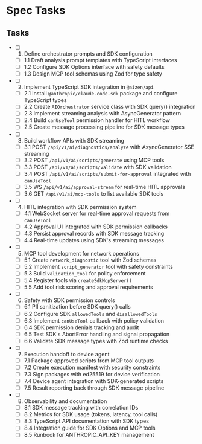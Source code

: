 # Spec Tasks

## Tasks

- [ ] 1. Define orchestrator prompts and SDK configuration
  - [ ] 1.1 Draft analysis prompt templates with TypeScript interfaces
  - [ ] 1.2 Configure SDK Options interface with safety defaults
  - [ ] 1.3 Design MCP tool schemas using Zod for type safety

- [ ] 2. Implement TypeScript SDK integration in `@aizen/api`
  - [ ] 2.1 Install `@anthropic/claude-code-sdk` package and configure TypeScript types
  - [ ] 2.2 Create `AIOrchestrator` service class with SDK query() integration
  - [ ] 2.3 Implement streaming analysis with AsyncGenerator pattern
  - [ ] 2.4 Build `canUseTool` permission handler for HITL workflow
  - [ ] 2.5 Create message processing pipeline for SDK message types

- [ ] 3. Build workflow APIs with SDK streaming
  - [ ] 3.1 POST `/api/v1/ai/diagnostics/analyze` with AsyncGenerator SSE streaming
  - [ ] 3.2 POST `/api/v1/ai/scripts/generate` using MCP tools
  - [ ] 3.3 POST `/api/v1/ai/scripts/validate` with SDK validation
  - [ ] 3.4 POST `/api/v1/ai/scripts/submit-for-approval` integrated with `canUseTool`
  - [ ] 3.5 WS `/api/v1/ai/approval-stream` for real-time HITL approvals
  - [ ] 3.6 GET `/api/v1/ai/mcp-tools` to list available SDK tools

- [ ] 4. HITL integration with SDK permission system
  - [ ] 4.1 WebSocket server for real-time approval requests from `canUseTool`
  - [ ] 4.2 Approval UI integrated with SDK permission callbacks
  - [ ] 4.3 Persist approval records with SDK message tracking
  - [ ] 4.4 Real-time updates using SDK's streaming messages

- [ ] 5. MCP tool development for network operations
  - [ ] 5.1 Create `network_diagnostic` tool with Zod schemas
  - [ ] 5.2 Implement `script_generator` tool with safety constraints
  - [ ] 5.3 Build `validation_tool` for policy enforcement
  - [ ] 5.4 Register tools via `createSdkMcpServer()`
  - [ ] 5.5 Add tool risk scoring and approval requirements

- [ ] 6. Safety with SDK permission controls
  - [ ] 6.1 PII sanitization before SDK query() calls
  - [ ] 6.2 Configure SDK `allowedTools` and `disallowedTools`
  - [ ] 6.3 Implement `canUseTool` callback with policy validation
  - [ ] 6.4 SDK permission denials tracking and audit
  - [ ] 6.5 Test SDK's AbortError handling and signal propagation
  - [ ] 6.6 Validate SDK message types with Zod runtime checks

- [ ] 7. Execution handoff to device agent
  - [ ] 7.1 Package approved scripts from MCP tool outputs
  - [ ] 7.2 Create execution manifest with security constraints
  - [ ] 7.3 Sign packages with ed25519 for device verification
  - [ ] 7.4 Device agent integration with SDK-generated scripts
  - [ ] 7.5 Result reporting back through SDK message pipeline

- [ ] 8. Observability and documentation
  - [ ] 8.1 SDK message tracking with correlation IDs
  - [ ] 8.2 Metrics for SDK usage (tokens, latency, tool calls)
  - [ ] 8.3 TypeScript API documentation with SDK types
  - [ ] 8.4 Integration guide for SDK Options and MCP tools
  - [ ] 8.5 Runbook for ANTHROPIC_API_KEY management
